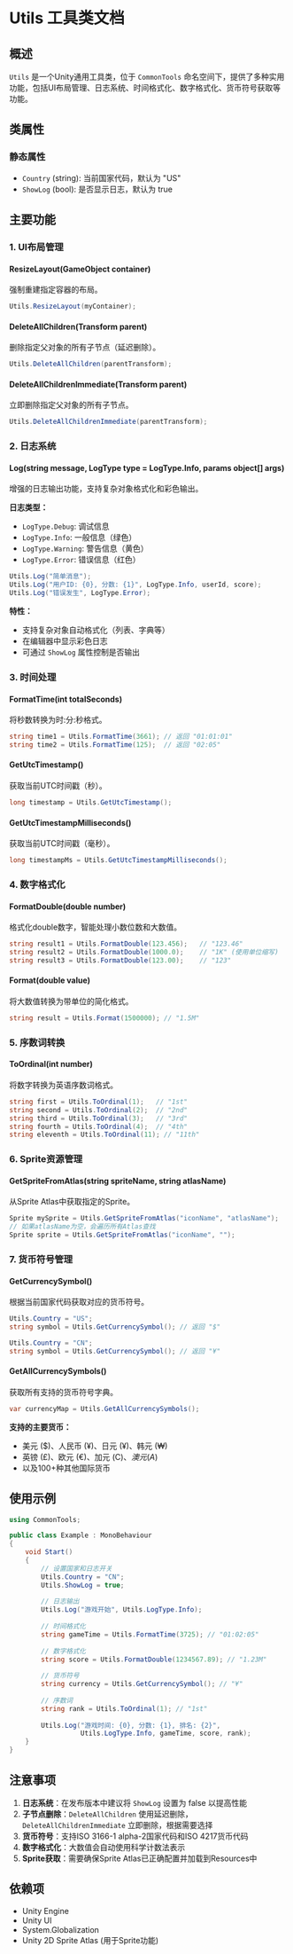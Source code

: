 # Utils 工具类文档

## 概述

`Utils` 是一个Unity通用工具类，位于 `CommonTools` 命名空间下，提供了多种实用功能，包括UI布局管理、日志系统、时间格式化、数字格式化、货币符号获取等功能。

## 类属性

### 静态属性
- `Country` (string): 当前国家代码，默认为 "US"
- `ShowLog` (bool): 是否显示日志，默认为 true

## 主要功能

### 1. UI布局管理

#### ResizeLayout(GameObject container)
强制重建指定容器的布局。

```csharp
Utils.ResizeLayout(myContainer);
```

#### DeleteAllChildren(Transform parent)
删除指定父对象的所有子节点（延迟删除）。

```csharp
Utils.DeleteAllChildren(parentTransform);
```

#### DeleteAllChildrenImmediate(Transform parent)
立即删除指定父对象的所有子节点。

```csharp
Utils.DeleteAllChildrenImmediate(parentTransform);
```

### 2. 日志系统

#### Log(string message, LogType type = LogType.Info, params object[] args)
增强的日志输出功能，支持复杂对象格式化和彩色输出。

**日志类型：**
- `LogType.Debug`: 调试信息
- `LogType.Info`: 一般信息（绿色）
- `LogType.Warning`: 警告信息（黄色）
- `LogType.Error`: 错误信息（红色）

```csharp
Utils.Log("简单消息");
Utils.Log("用户ID: {0}, 分数: {1}", LogType.Info, userId, score);
Utils.Log("错误发生", LogType.Error);
```

**特性：**
- 支持复杂对象自动格式化（列表、字典等）
- 在编辑器中显示彩色日志
- 可通过 `ShowLog` 属性控制是否输出

### 3. 时间处理

#### FormatTime(int totalSeconds)
将秒数转换为时:分:秒格式。

```csharp
string time1 = Utils.FormatTime(3661); // 返回 "01:01:01"
string time2 = Utils.FormatTime(125);  // 返回 "02:05"
```

#### GetUtcTimestamp()
获取当前UTC时间戳（秒）。

```csharp
long timestamp = Utils.GetUtcTimestamp();
```

#### GetUtcTimestampMilliseconds()
获取当前UTC时间戳（毫秒）。

```csharp
long timestampMs = Utils.GetUtcTimestampMilliseconds();
```

### 4. 数字格式化

#### FormatDouble(double number)
格式化double数字，智能处理小数位数和大数值。

```csharp
string result1 = Utils.FormatDouble(123.456);   // "123.46"
string result2 = Utils.FormatDouble(1000.0);    // "1K" (使用单位缩写)
string result3 = Utils.FormatDouble(123.00);    // "123"
```

#### Format(double value)
将大数值转换为带单位的简化格式。

```csharp
string result = Utils.Format(1500000); // "1.5M"
```

### 5. 序数词转换

#### ToOrdinal(int number)
将数字转换为英语序数词格式。

```csharp
string first = Utils.ToOrdinal(1);   // "1st"
string second = Utils.ToOrdinal(2);  // "2nd"
string third = Utils.ToOrdinal(3);   // "3rd"
string fourth = Utils.ToOrdinal(4);  // "4th"
string eleventh = Utils.ToOrdinal(11); // "11th"
```

### 6. Sprite资源管理

#### GetSpriteFromAtlas(string spriteName, string atlasName)
从Sprite Atlas中获取指定的Sprite。

```csharp
Sprite mySprite = Utils.GetSpriteFromAtlas("iconName", "atlasName");
// 如果atlasName为空，会遍历所有Atlas查找
Sprite sprite = Utils.GetSpriteFromAtlas("iconName", "");
```

### 7. 货币符号管理

#### GetCurrencySymbol()
根据当前国家代码获取对应的货币符号。

```csharp
Utils.Country = "US";
string symbol = Utils.GetCurrencySymbol(); // 返回 "$"

Utils.Country = "CN";
string symbol = Utils.GetCurrencySymbol(); // 返回 "¥"
```

#### GetAllCurrencySymbols()
获取所有支持的货币符号字典。

```csharp
var currencyMap = Utils.GetAllCurrencySymbols();
```

**支持的主要货币：**
- 美元 ($)、人民币 (¥)、日元 (¥)、韩元 (₩)
- 英镑 (£)、欧元 (€)、加元 (C$)、澳元 (A$)
- 以及100+种其他国际货币

## 使用示例

```csharp
using CommonTools;

public class Example : MonoBehaviour
{
    void Start()
    {
        // 设置国家和日志开关
        Utils.Country = "CN";
        Utils.ShowLog = true;
        
        // 日志输出
        Utils.Log("游戏开始", Utils.LogType.Info);
        
        // 时间格式化
        string gameTime = Utils.FormatTime(3725); // "01:02:05"
        
        // 数字格式化
        string score = Utils.FormatDouble(1234567.89); // "1.23M"
        
        // 货币符号
        string currency = Utils.GetCurrencySymbol(); // "¥"
        
        // 序数词
        string rank = Utils.ToOrdinal(1); // "1st"
        
        Utils.Log("游戏时间: {0}, 分数: {1}, 排名: {2}", 
                  Utils.LogType.Info, gameTime, score, rank);
    }
}
```

## 注意事项

1. **日志系统**：在发布版本中建议将 `ShowLog` 设置为 false 以提高性能
2. **子节点删除**：`DeleteAllChildren` 使用延迟删除，`DeleteAllChildrenImmediate` 立即删除，根据需要选择
3. **货币符号**：支持ISO 3166-1 alpha-2国家代码和ISO 4217货币代码
4. **数字格式化**：大数值会自动使用科学计数法表示
5. **Sprite获取**：需要确保Sprite Atlas已正确配置并加载到Resources中

## 依赖项

- Unity Engine
- Unity UI
- System.Globalization
- Unity 2D Sprite Atlas (用于Sprite功能)
